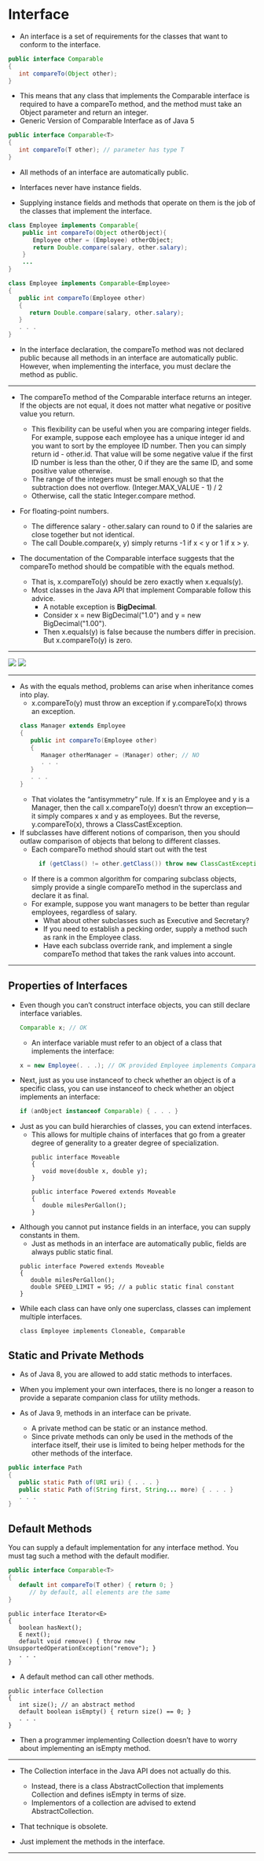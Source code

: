 # Interface

* An interface is a set of requirements for the classes that want to conform to the interface.

```java
public interface Comparable
{
   int compareTo(Object other);
}
```

* This means that any class that implements the Comparable interface is required to have a compareTo method, and the method must take an Object parameter and return an integer.
* Generic Version of Comparable Interface as of Java 5
```java
public interface Comparable<T>
{
   int compareTo(T other); // parameter has type T
}
```

* All methods of an interface are automatically public.
* Interfaces never have instance fields.

* Supplying instance fields and methods that operate on them is the job of the classes that implement the interface.

```java
class Employee implements Comparable{
    public int compareTo(Object otherObject){
       Employee other = (Employee) otherObject;
       return Double.compare(salary, other.salary);
    }
    ...
}
```

```java
class Employee implements Comparable<Employee>
{
   public int compareTo(Employee other)
   {
      return Double.compare(salary, other.salary);
   }
   . . .
}
```

* In the interface declaration, the compareTo method was not declared public because all methods in an interface are automatically public. However, when implementing the interface, you must declare the method as public.

---

* The compareTo method of the Comparable interface returns an integer. If the objects are not equal, it does not matter what negative or positive value you return.
    * This flexibility can be useful when you are comparing integer fields. For example, suppose each employee has a unique integer id and you want to sort by the employee ID number. Then you can simply return id - other.id. That value will be some negative value if the first ID number is less than the other, 0 if they are the same ID, and some positive value otherwise.
    * The range of the integers must be small enough so that the subtraction does not overflow. (Integer.MAX_VALUE - 1) / 2
    * Otherwise, call the static Integer.compare method.
* For floating-point numbers. 
  * The difference salary - other.salary can round to 0 if the salaries are close together but not identical. 
  * The call Double.compare(x, y) simply returns -1 if x < y or 1 if x > y.
  
* The documentation of the Comparable interface suggests that the compareTo method should be compatible with the equals method. 
    * That is, x.compareTo(y) should be zero exactly when x.equals(y).
    * Most classes in the Java API that implement Comparable follow this advice. 
        * A notable exception is **BigDecimal**. 
        * Consider x = new BigDecimal("1.0") and y = new BigDecimal("1.00"). 
        * Then x.equals(y) is false because the numbers differ in precision. But x.compareTo(y) is zero.

---

![](img/1.png)
![](img/2.png)

----

* As with the equals method, problems can arise when inheritance comes into play.
    * x.compareTo(y) must throw an exception if y.compareTo(x) throws an exception.
    ```java
    class Manager extends Employee
    {
       public int compareTo(Employee other)
       {
          Manager otherManager = (Manager) other; // NO
          . . .
       }
       . . .
    }
    ```
    * That violates the “antisymmetry” rule. If x is an Employee and y is a Manager, then the call x.compareTo(y) doesn’t throw an exception—it simply compares x and y as employees. But the reverse, y.compareTo(x), throws a ClassCastException.
* If subclasses have different notions of comparison, then you should outlaw comparison of objects that belong to different classes. 
    * Each compareTo method should start out with the test
       ```java
         if (getClass() != other.getClass()) throw new ClassCastException();
       ```
    * If there is a common algorithm for comparing subclass objects, simply provide a single compareTo method in the superclass and declare it as final.
    * For example, suppose you want managers to be better than regular employees, regardless of salary. 
        * What about other subclasses such as Executive and Secretary? 
        * If you need to establish a pecking order, supply a method such as rank in the Employee class. 
        * Have each subclass override rank, and implement a single compareTo method that takes the rank values into account.
    
---

## Properties of Interfaces

* Even though you can’t construct interface objects, you can still declare interface variables.
    ```java
    Comparable x; // OK
    ```
    * An interface variable must refer to an object of a class that implements the interface:
    ```java
    x = new Employee(. . .); // OK provided Employee implements Comparable
    ```
* Next, just as you use instanceof to check whether an object is of a specific class, you can use instanceof to check whether an object implements an interface:
    ```java
    if (anObject instanceof Comparable) { . . . }
    ```
* Just as you can build hierarchies of classes, you can extend interfaces. 
    * This allows for multiple chains of interfaces that go from a greater degree of generality to a greater degree of specialization.
        ```
        public interface Moveable
        {
           void move(double x, double y);
        }
        ```
        ```
        public interface Powered extends Moveable
        {
           double milesPerGallon();
        }
        ```
* Although you cannot put instance fields in an interface, you can supply constants in them.
    * Just as methods in an interface are automatically public, fields are always public static final.
    ```
    public interface Powered extends Moveable
    {
       double milesPerGallon();
       double SPEED_LIMIT = 95; // a public static final constant
    }
    ``` 
* While each class can have only one superclass, classes can implement multiple interfaces. 
    ```
    class Employee implements Cloneable, Comparable
    ```
    
## Static and Private Methods

* As of Java 8, you are allowed to add static methods to interfaces.

* When you implement your own interfaces, there is no longer a reason to provide a separate companion class for utility methods.

* As of Java 9, methods in an interface can be private. 
    * A private method can be static or an instance method. 
    * Since private methods can only be used in the methods of the interface itself, their use is limited to being helper methods for the other methods of the interface.

```java
public interface Path
{
   public static Path of(URI uri) { . . . }
   public static Path of(String first, String... more) { . . . }
   . . .
}
```

## Default Methods
You can supply a default implementation for any interface method. You must tag such a method with the default modifier.

```java
public interface Comparable<T> 
{
   default int compareTo(T other) { return 0; }
      // by default, all elements are the same
}
```

```
public interface Iterator<E>
{
   boolean hasNext();
   E next();
   default void remove() { throw new UnsupportedOperationException("remove"); }
   . . .
}
```

* A default method can call other methods.

```
public interface Collection
{
   int size(); // an abstract method
   default boolean isEmpty() { return size() == 0; }
   . . .
}
```
* Then a programmer implementing Collection doesn’t have to worry about implementing an isEmpty method.

---

* The Collection interface in the Java API does not actually do this. 
  * Instead, there is a class AbstractCollection that implements Collection and defines isEmpty in terms of size. 
  * Implementors of a collection are advised to extend AbstractCollection. 
  
* That technique is obsolete. 

* Just implement the methods in the interface.
---

